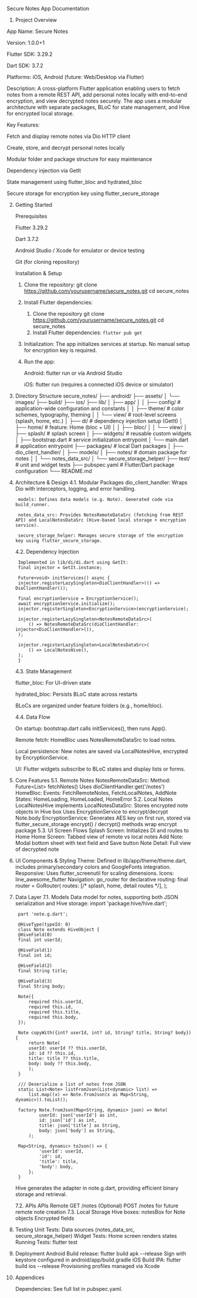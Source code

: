 Secure Notes App Documentation

1. Project Overview

App Name: Secure Notes

Version: 1.0.0+1

Flutter SDK: 3.29.2

Dart SDK: 3.7.2

Platforms: iOS, Android (future: Web/Desktop via Flutter)

Description: A cross-platform Flutter application enabling users to fetch notes from a remote REST API, add personal notes locally with end-to-end encryption, and view decrypted notes securely. The app uses a modular architecture with separate packages, BLoC for state management, and Hive for encrypted local storage.

Key Features:

Fetch and display remote notes via Dio HTTP client

Create, store, and decrypt personal notes locally

Modular folder and package structure for easy maintenance

Dependency injection via GetIt

State management using flutter_bloc and hydrated_bloc

Secure storage for encryption key using flutter_secure_storage

2. Getting Started

    Prerequisites

    Flutter 3.29.2

    Dart 3.7.2

    Android Studio / Xcode for emulator or device testing

    Git (for cloning repository)

    Installation & Setup

    1. Clone the repository:
        git clone https://github.com/yourusername/secure_notes.git
        cd secure_notes

    2.  Install Flutter dependencies:
        1. Clone the repository
            git clone https://github.com/yourusername/secure_notes.git
            cd secure_notes
        2. Install Flutter dependencies:
            ``` flutter pub get ```
    3. Initialization:
        The app initializes services at startup. No manual setup for encryption key is required.

    4. Run the app:

        Android: flutter run or via Android Studio

        iOS: flutter run (requires a connected iOS device or simulator)
3. Directory Structure
        secure_notes/
    ├── android/
    ├── assets/
    │   └── images/
    ├── build/
    ├── ios/
    ├── lib/
    │   ├── app/
    │   │   ├── config/       # application-wide configuration and constants
    │   │   ├── theme/        # color schemes, typography, theming
    │   │   └── view/         # root-level screens (splash, home, etc.)
    │   ├── di/               # dependency injection setup (GetIt)
    │   ├── home/             # feature: Home (bloc + UI)
    │   │   ├── bloc/
    │   │   └── view/
    │   ├── splash/           # splash screen
    │   ├── widgets/          # reusable custom widgets
    │   ├── bootstrap.dart    # service initialization entrypoint
    │   └── main.dart         # application entrypoint
    ├── packages/             # local Dart packages
    │   ├── dio_client_handler/
    │   ├── models/
    │   ├── notes/            # domain package for notes
    │   │   └── notes_data_src/
    │   └── secure_storage_helper/
    ├── test/                 # unit and widget tests
    ├── pubspec.yaml          # Flutter/Dart package configuration
    └── README.md

4. Architecture & Design
    4.1. Modular Packages
        dio_client_handler: Wraps Dio with interceptors, logging, and error handling.

        models: Defines data models (e.g. Note). Generated code via build_runner.

        notes_data_src: Provides NotesRemoteDataSrc (fetching from REST API) and LocalNotesDataSrc (Hive-based local storage + encryption service).

        secure_storage_helper: Manages secure storage of the encryption key using flutter_secure_storage.

    4.2. Dependency Injection

        Implemented in lib/di/di.dart using GetIt:
        final injector = GetIt.instance;

        Future<void> initServices() async {
        injector.registerLazySingleton<DioClientHandler>(() => DioClientHandler());

        final encryptionService = EncryptionService();
        await encryptionService.initialize();
        injector.registerSingleton<EncryptionService>(encryptionService);

        injector.registerLazySingleton<NotesRemoteDataSrc>(
            () => NotesRemoteDataSrc(dioClientHandler: injector<DioClientHandler>()),
        );

        injector.registerLazySingleton<LocalNotesDataSrc>(
            () => LocalNotesHive(),
        );
        }

    4.3. State Management

    flutter_bloc: For UI-driven state

    hydrated_bloc: Persists BLoC state across restarts

    BLoCs are organized under feature folders (e.g., home/bloc).

    4.4. Data Flow

    On startup: bootstrap.dart calls initServices(), then runs App().

    Remote fetch: HomeBloc uses NotesRemoteDataSrc to load notes.

    Local persistence: New notes are saved via LocalNotesHive, encrypted by EncryptionService.

    UI: Flutter widgets subscribe to BLoC states and display lists or forms.

5. Core Features
    5.1. Remote Notes
        NotesRemoteDataSrc:
        Method: Future<List<Note>> fetchNotes()
        Uses dioClientHandler.get('/notes')
        HomeBloc:
        Events: FetchRemoteNotes, FetchLocalNotes, AddNote
        States: HomeLoading, HomeLoaded, HomeError
    5.2. Local Notes
        LocalNotesHive implements LocalNotesDataSrc:
        Stores encrypted note objects in Hive box
        Uses EncryptionService to encrypt/decrypt Note.body
        EncryptionService:
        Generates AES key on first run, stored via flutter_secure_storage
        encrypt() / decrypt() methods wrap encrypt package
    5.3. UI Screen Flows
        Splash Screen: Initializes DI and routes to Home
        Home Screen: Tabbed view of remote vs local notes
        Add Note: Modal bottom sheet with text field and Save button
        Note Detail: Full view of decrypted note
6. UI Components & Styling
    Theme: Defined in lib/app/theme/theme.dart, includes primary/secondary colors and GoogleFonts integration.
    Responsive: Uses flutter_screenutil for scaling dimensions.
    Icons: line_awesome_flutter
    Navigation: go_router for declarative routing:
        final router = GoRouter(
        routes: [/* splash, home, detail routes */],
    );

7. Data Layer
    7.1. Models
    Data model for notes, supporting both JSON serialization and Hive storage:
        import 'package:hive/hive.dart';

        part 'note.g.dart';

        @HiveType(typeId: 0)
        class Note extends HiveObject {
        @HiveField(0)
        final int userId;

        @HiveField(1)
        final int id;

        @HiveField(2)
        final String title;

        @HiveField(3)
        final String body;

        Note({
            required this.userId,
            required this.id,
            required this.title,
            required this.body,
        });

        Note copyWith({int? userId, int? id, String? title, String? body}) {
            return Note(
            userId: userId ?? this.userId,
            id: id ?? this.id,
            title: title ?? this.title,
            body: body ?? this.body,
            );
        }

        /// Deserialize a list of notes from JSON
        static List<Note> listFromJson(List<dynamic> list) =>
            list.map((x) => Note.fromJson(x as Map<String, dynamic>)).toList();

        factory Note.fromJson(Map<String, dynamic> json) => Note(
                userId: json['userId'] as int,
                id: json['id'] as int,
                title: json['title'] as String,
                body: json['body'] as String,
            );

        Map<String, dynamic> toJson() => {
                'userId': userId,
                'id': id,
                'title': title,
                'body': body,
            };
        }

    Hive generates the adapter in note.g.dart, providing efficient binary storage and retrieval.

    7.2. APIs APIs
        Remote GET /notes
        (Optional) POST /notes for future remote note creation
    7.3. Local Storage
    Hive boxes:
    notesBox for Note objects
    Encrypted fields
    
8. Testing
    Unit Tests:
    Data sources (notes_data_src, secure_storage_helper)
    Widget Tests:
    Home screen renders states
    Running Tests:
        flutter test

9. Deployment
    Android
        Build release: flutter build apk --release
        Sign with keystore configured in android/app/build.gradle
    iOS
        Build IPA: flutter build ios --release
        Provisioning profiles managed via Xcode

10. Appendices

    Dependencies:
        See full list in pubspec.yaml.